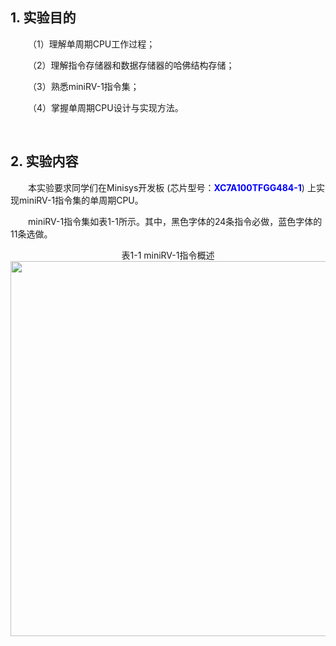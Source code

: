 ## 1. 实验目的

&emsp;&emsp;（1）理解单周期CPU工作过程；

&emsp;&emsp;（2）理解指令存储器和数据存储器的哈佛结构存储；

&emsp;&emsp;（3）熟悉miniRV-1指令集；

&emsp;&emsp;（4）掌握单周期CPU设计与实现方法。

&emsp;&emsp;

## 2. 实验内容

&emsp;&emsp;本实验要求同学们在Minisys开发板 (芯片型号：<font color = blue>**XC7A100TFGG484-1**</font>) 上实现miniRV-1指令集的单周期CPU。

&emsp;&emsp;miniRV-1指令集如表1-1所示。其中，黑色字体的24条指令必做，蓝色字体的11条选做。

<center>表1-1 miniRV-1指令概述</center>
<center><img src = "../assets/1-1.png" width = 600></center>
